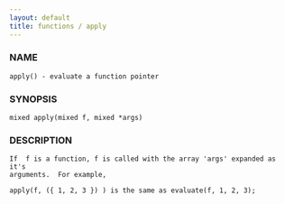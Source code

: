 ```yaml
---
layout: default
title: functions / apply
---
```


### NAME

    apply() - evaluate a function pointer

### SYNOPSIS

    mixed apply(mixed f, mixed *args)

### DESCRIPTION

    If  f is a function, f is called with the array 'args' expanded as it's
    arguments.  For example,

    apply(f, ({ 1, 2, 3 }) ) is the same as evaluate(f, 1, 2, 3);
